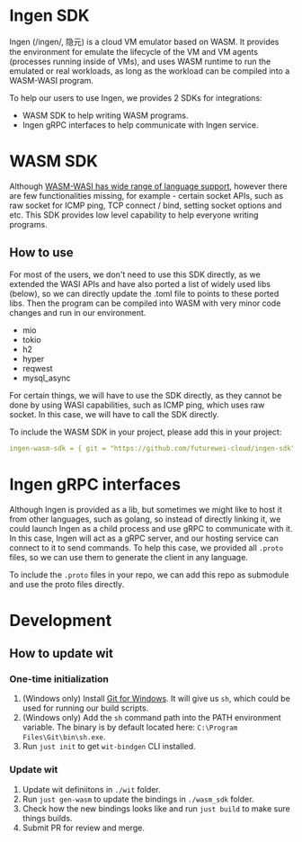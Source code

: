 # Ingen SDK

Ingen (/ingen/, 隐元) is a cloud VM emulator based on WASM. It provides the environment for emulate the lifecycle of the VM and VM agents (processes running inside of VMs), and uses WASM runtime to run the emulated or real workloads, as long as the workload can be compiled into a WASM-WASI program.

To help our users to use Ingen, we provides 2 SDKs for integrations: 
- WASM SDK to help writing WASM programs.
- Ingen gRPC interfaces to help communicate with Ingen service.

# WASM SDK

Although [WASM-WASI has wide range of language support](https://www.fermyon.com/wasm-languages/webassembly-language-support), however there are few functionalities missing, for example - certain socket APIs, such as raw socket for ICMP ping, TCP connect / bind, setting socket options and etc. This SDK provides low level capability to help everyone writing programs.

## How to use

For most of the users, we don't need to use this SDK directly, as we extended the WASI APIs and have also ported a list of widely used libs (below), so we can directly update the .toml file to points to these ported libs. Then the program can be compiled into WASM with very minor code changes and run in our environment.

- mio
- tokio
- h2
- hyper
- reqwest
- mysql_async

For certain things, we will have to use the SDK directly, as they cannot be done by using WASI capabilities, such as ICMP ping, which uses raw socket. In this case, we will have to call the SDK directly.

To include the WASM SDK in your project, please add this in your project:

```yaml
ingen-wasm-sdk = { git = "https://github.com/futurewei-cloud/ingen-sdk", branch = "main" }
```

# Ingen gRPC interfaces

Although Ingen is provided as a lib, but sometimes we might like to host it from other languages, such as golang, so instead of directly linking it, we could launch Ingen as a child process and use gRPC to communicate with it. In this case, Ingen will act as a gRPC server, and our hosting service can connect to it to send commands. To help this case, we provided all `.proto` files, so we can use them to generate the client in any language.

To include the `.proto` files in your repo, we can add this repo as submodule and use the proto files directly.

# Development

## How to update wit

### One-time initialization

1. (Windows only) Install [Git for Windows](https://gitforwindows.org/). It will give us `sh`, which could be used for running our build scripts.
2. (Windows only) Add the `sh` command path into the PATH environment variable. The binary is by default located here: `C:\Program Files\Git\bin\sh.exe`.
3. Run `just init` to get `wit-bindgen` CLI installed.

### Update wit

1. Update wit definiitons in `./wit` folder.
2. Run `just gen-wasm` to update the bindings in `./wasm_sdk` folder.
3. Check how the new bindings looks like and run `just build` to make sure things builds.
4. Submit PR for review and merge.
